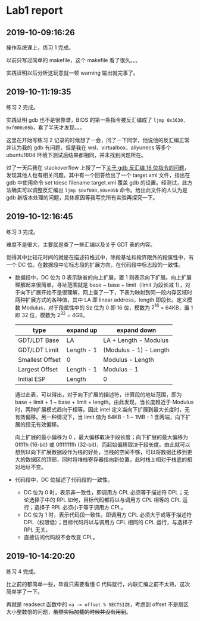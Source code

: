 # Lab1 report

## 2019-10-09:16:26

操作系统课上，练习 1 完成。

以前只写过简单的 makefile，这个 makefile 看了很久。。。

实践证明以后分析这玩意就一顿 warning 输出就完事了。

## 2019-10-11:19:35

练习 2 完成。

实践证明 gdb 也不是很靠谱，BIOS 的第一条指令被反汇编成了 `ljmp 0x3630, 0xf000e05b`，看了半天才发现。。。

这里在开始写练习 2 记录的时候想了一会，问了一下同学，他说他的反汇编正常并认为我的 gdb 有问题，但是我在 wsl、virtualbox、aliyunecs 等多个 ubuntu1804 环境下测试后结果都相同，并未找到问题所在。

过了一天后我在 stackoverflow 上搜了一下[关于 gdb 反汇编 16 位指令的问题](https://stackoverflow.com/questions/32955887/how-to-disassemble-16-bit-x86-boot-sector-code-in-gdb-with-x-i-pc-it-gets-tr/32960272)，发现其他人也有相关问题。其中有一个回答给出了一个 target.xml 文件，指出在 gdb 中使用命令 set tdesc filename target.xml 覆盖 gdb 的设置。经测试，此方法确实可以调整反汇编出 `ljmp $0xf000,$0xe05b` 命令。给出此文件的人认为是 gdb 新版本处理的问题，具体原因等我写完所有实验再探究一下。

## 2019-10-12:16:45

练习 3 完成。

难度不是很大，主要就是查了一些汇编以及关于 GDT 表的内容。

觉得其中比较花时间的就是在描述符格式中，除段基址和段界限外的段属性中，有一个 DC 位。在数据段中它标志段的扩展方向，在代码段中标志段的一致性。

- 数据段中，DC 位为 0 表示缺省的向上扩展，置 1 则表示向下扩展。向上扩展理解起来很简单，寻址范围就是 base ~ base + limit（limit 为段长减 1），对于向下扩展开始不是很理解，网上查了一下，下表为映射到同一段内存区域时两种扩展方式的各种值，其中 LA 即 linear address，length 即段长。定义模数 Modulus，对于段属性中的 Sz 位为 0 即 16 位，模数为 $2^{16}$ = 64KB，置 1 即 32 位，模数为 $2^{32}$ = 4GB。

  | type            | expand up  | expand down            |
  | --------------- | ---------- | ---------------------- |
  | GDT/LDT Base    | LA         | LA + Length - Modulus  |
  | GDT/LDT Limit   | Length - 1 | (Modulus - 1) - Length |
  | Smallest Offset | 0          | Modulus - Length       |
  | Largest Offset  | Length - 1 | Modulus - 1            |
  | Initial ESP     | Length     | 0                      |

  通过此表，可以得出，对于向下扩展的描述符，计算段的地址范围，即为 base + limit + 1 ~ base + limit + length。由此发现，当长度趋近于 Modulus 时，两种扩展模式趋向于相等。因此 intel 定义当向下扩展到最大长度时，无有效偏移。另一种情况下，当 limit 值为 64KB - 1 ~ 1MB - 1 含两端，向下扩展的段无有效偏移。

  向上扩展的最小偏移为 0 ，最大偏移取决于段长度；向下扩展的最大偏移为 0ffffh (16-bit) 或 0ffffffffh (32-bit)，而起始偏移取决于段长度。由此就可以想到以向下扩展数据段作为栈的好处，当栈的空间不够，可以将数据迁移到更大的数据区的顶部，同时将堆栈寄存器指向新位置，此时栈上相对于栈底的相对地址不变。

- 代码段中，DC 位描述了代码段的一致性。
  - DC 位为 0 时，表示非一致性，即调用方 CPL 必须等于描述符 DPL；无论选择子中的 RPL 如何，目标代码都将以与调用方 CPL 相等的 CPL 运行；选择子 RPL 必须小于等于调用方 CPL。
  - DC 位为 1 时，表示代码段一致性，即调用方 CPL 必须大于或等于描述符 DPL（权限低）；目标代码将以与调用方 CPL 相同的 CPL 运行，与选择子 RPL 无关。
  - 直接访问代码段不会改变 CPL。

## 2019-10-14:20:20

练习 4 完成。

比之前的都简单一些，毕竟只需要看懂 C 代码就行，内联汇编之前不太熟，这次简单学了一下。

再就是 readsect 函数中的 `va -= offset % SECTSIZE`，考虑到 offset 不是扇区大小整数倍的问题，~~虽然实际加载的时候并没有用到~~。
